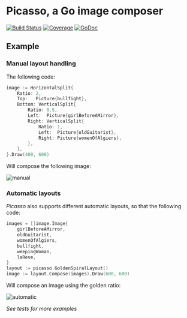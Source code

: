 # Picasso, a Go image composer

[![Build Status](https://travis-ci.org/deiwin/picasso.svg?branch=master)](https://travis-ci.org/deiwin/picasso)
[![Coverage](http://gocover.io/_badge/github.com/deiwin/picasso?0)](http://gocover.io/github.com/deiwin/picasso)
[![GoDoc](https://godoc.org/github.com/deiwin/picasso?status.svg)](https://godoc.org/github.com/deiwin/picasso)

## Example
### Manual layout handling

The following code:

```go
image := HorizontalSplit{
	Ratio: 2,
	Top:   Picture{bullfight},
	Bottom: VerticalSplit{
		Ratio: 0.5,
		Left:  Picture{girlBeforeAMirror},
		Right: VerticalSplit{
			Ratio: 1,
			Left:  Picture{oldGuitarist},
			Right: Picture{womenOfAlgiers},
		},
	},
}.Draw(400, 600)
```

Will compose the following image:

![manual](https://raw.githubusercontent.com/deiwin/picasso/master/test_images/composed.png)

### Automatic layouts

*Picasso* also supports different automatic layouts, so that the following code:

```go
images = []image.Image{
	girlBeforeAMirror,
	oldGuitarist,
	womenOfAlgiers,
	bullfight,
	weepingWoman,
	laReve,
}
layout := picasso.GoldenSpiralLayout()
image := layout.Compose(images).Draw(600, 600)
```

Will compose an image using the golden ratio:

![automatic](https://raw.githubusercontent.com/deiwin/picasso/master/test_images/golden_spiral-6.png)

*See tests for more examples*
